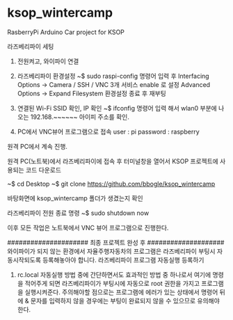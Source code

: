 # ksop_wintercamp
RasberryPi Arduino Car project for KSOP 

라즈베리파이 세팅

1. 전원켜고, 와이파이 연결
2. 라즈베리파이 환경설정
~$ sudo raspi-config  명령어 입력 후
Interfacing Options -> Camera / SSH / VNC  3개 서비스 enable 로 설정
Advanced Options -> Expand Filesystem 
환경설정 종료 후 재부팅

3. 연결된 Wi-Fi SSID 확인, IP 확인
   ~$ ifconfig 명령어 입력 해서 wlan0 부분에 나오는 192.168.~~~~~~   아이피 주소를 확인.

4. PC에서 VNC뷰어 프로그램으로 접속
  user : pi
  password : raspberry

원격 PC에서 계속 진행.

원격 PC(노트북)에서 라즈베리파이에 접속 후 터미널창을 열어서 KSOP 프로젝트에 사용되는 코드 다운로드

~$ cd Desktop
~$ git clone https://github.com/bbogle/ksop_wintercamp

바탕화면에 ksop_wintercamp 폴더가 생겼는지 확인

라즈베리파이 전원 종료 명령
~$ sudo shutdown now

이후 모든 작업은 노트북에서 VNC 뷰어 프로그램으로 진행한다.




#####################  최종 프로젝트 완성 후 ####################
와이파이가 되지 않는 환경에서 자율주행자동차의 프로그램은 라즈베리파이 부팅시 자동시작되도록 등록해놓아야 합니다. 
라즈베리파이 프로그램 자동실행 등록하기 
1. rc.local 
  자동실행 방법 중에 간단하면서도 효과적인 방법 중 하나로서 여기에 명령을 적어주게 되면 
  라즈베리파이가 부팅시에 자동으로 root 권한을 가지고 프로그램을 실행시켜준다. 
  주의해야할 점으로는 프로그램에 에러가 있는 상태에서 명령어 뒤에 & 문자를 입력하지 않을 경우에는 
  부팅이 완료되지 않을 수 있으므로 유의해야 한다. 
  
